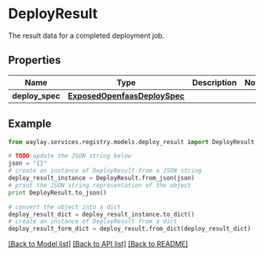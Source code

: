 # DeployResult

The result data for a completed deployment job.

## Properties

Name | Type | Description | Notes
------------ | ------------- | ------------- | -------------
**deploy_spec** | [**ExposedOpenfaasDeploySpec**](ExposedOpenfaasDeploySpec.md) |  | 

## Example

```python
from waylay.services.registry.models.deploy_result import DeployResult

# TODO update the JSON string below
json = "{}"
# create an instance of DeployResult from a JSON string
deploy_result_instance = DeployResult.from_json(json)
# print the JSON string representation of the object
print DeployResult.to_json()

# convert the object into a dict
deploy_result_dict = deploy_result_instance.to_dict()
# create an instance of DeployResult from a dict
deploy_result_form_dict = deploy_result.from_dict(deploy_result_dict)
```
[[Back to Model list]](../README.md#documentation-for-models) [[Back to API list]](../README.md#documentation-for-api-endpoints) [[Back to README]](../README.md)


